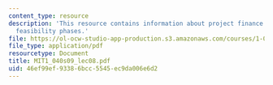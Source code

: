 ```yaml
---
content_type: resource
description: 'This resource contains information about project finance and their context:
  feasibility phases.'
file: https://ol-ocw-studio-app-production.s3.amazonaws.com/courses/1-040-project-management-spring-2009/46ef99ef93386bcc5545ec9da006e6d2_MIT1_040s09_lec08.pdf
file_type: application/pdf
resourcetype: Document
title: MIT1_040s09_lec08.pdf
uid: 46ef99ef-9338-6bcc-5545-ec9da006e6d2
---
```


